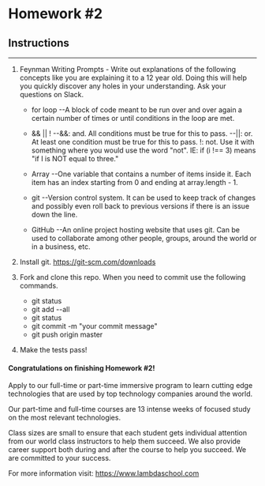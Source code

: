 # Homework #2

## Instructions
---
1. Feynman Writing Prompts - Write out explanations of the following concepts like you are explaining it to a 12 year old.  Doing this will help you quickly discover any holes in your understanding.  Ask your questions on Slack.

	* for loop
--A block of code meant to be run over and over again a certain number of times or until conditions in the loop are met.

	* && || !
--&&: and. All conditions must be true for this to pass.
--||: or. At least one condition must be true for this to pass.
!: not. Use it with something where you would use the word "not". IE: if (i !== 3) means "if I is NOT equal to three."

	* Array
--One variable that contains a number of items inside it. Each item has an index starting from 0 and ending at array.length - 1.

	* git
--Version control system. It can be used to keep track of changes and possibly even roll back to previous versions if there is an issue down the line.

	* GitHub
--An online project hosting website that uses git. Can be used to collaborate among other people, groups, around the world or in a business, etc.


2. Install git.  https://git-scm.com/downloads


3. Fork and clone this repo.  When you need to commit use the following commands.

	* git status
	* git add --all
	* git status
	* git commit -m "your commit message"
	* git push origin master


4. Make the tests pass!




#### Congratulations on finishing Homework #2!
Apply to our full-time or part-time immersive program to learn cutting edge technologies that are used by top technology companies around the world.

Our part-time and full-time courses are 13 intense weeks of focused study on the most relevant technologies.  

Class sizes are small to ensure that each student gets individual attention from our world class instructors to help them succeed.  We also provide career support both during and after the course to help you succeed.  We are committed to your success.

For more information visit: https://www.lambdaschool.com
